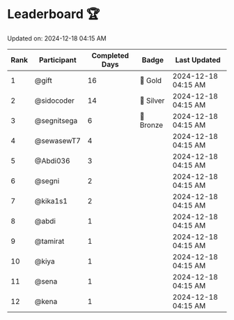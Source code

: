 # Leaderboard 🏆

Updated on: 2024-12-18 04:15 AM

| Rank | Participant       | Completed Days | Badge      | Last Updated         |
|------|-------------------|----------------|------------|----------------------|
| 1    | @gift             | 16             | 🏅 Gold     | 2024-12-18 04:15 AM |
| 2    | @sidocoder        | 14             | 🥈 Silver   | 2024-12-18 04:15 AM |
| 3    | @segnitsega       | 6              | 🥉 Bronze   | 2024-12-18 04:15 AM |
| 4    | @sewasewT7        | 4              |            | 2024-12-18 04:15 AM |
| 5    | @Abdi036          | 3              |            | 2024-12-18 04:15 AM |
| 6    | @segni            | 2              |            | 2024-12-18 04:15 AM |
| 7    | @kika1s1          | 2              |            | 2024-12-18 04:15 AM |
| 8    | @abdi             | 1              |            | 2024-12-18 04:15 AM |
| 9    | @tamirat          | 1              |            | 2024-12-18 04:15 AM |
| 10   | @kiya             | 1              |            | 2024-12-18 04:15 AM |
| 11   | @sena             | 1              |            | 2024-12-18 04:15 AM |
| 12   | @kena             | 1              |            | 2024-12-18 04:15 AM |
